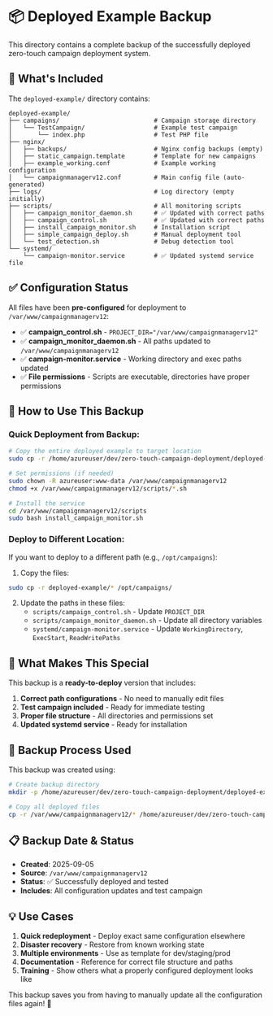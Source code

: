 # 📦 Deployed Example Backup

This directory contains a complete backup of the successfully deployed zero-touch campaign deployment system.

## 📁 What's Included

The `deployed-example/` directory contains:

```
deployed-example/
├── campaigns/                          # Campaign storage directory
│   └── TestCampaign/                   # Example test campaign
│       └── index.php                   # Test PHP file
├── nginx/
│   ├── backups/                        # Nginx config backups (empty)
│   ├── static_campaign.template        # Template for new campaigns
│   ├── example_working.conf            # Example working configuration
│   └── campaignmanagerv12.conf         # Main config file (auto-generated)
├── logs/                               # Log directory (empty initially)
├── scripts/                            # All monitoring scripts
│   ├── campaign_monitor_daemon.sh      # ✅ Updated with correct paths
│   ├── campaign_control.sh             # ✅ Updated with correct paths
│   ├── install_campaign_monitor.sh     # Installation script
│   ├── simple_campaign_deploy.sh       # Manual deployment tool
│   └── test_detection.sh               # Debug detection tool
└── systemd/
    └── campaign-monitor.service        # ✅ Updated systemd service file
```

## ✅ Configuration Status

All files have been **pre-configured** for deployment to `/var/www/campaignmanagerv12`:

- ✅ **campaign_control.sh** - `PROJECT_DIR="/var/www/campaignmanagerv12"`
- ✅ **campaign_monitor_daemon.sh** - All paths updated to `/var/www/campaignmanagerv12`
- ✅ **campaign-monitor.service** - Working directory and exec paths updated
- ✅ **File permissions** - Scripts are executable, directories have proper permissions

## 🚀 How to Use This Backup

### Quick Deployment from Backup:
```bash
# Copy the entire deployed example to target location
sudo cp -r /home/azureuser/dev/zero-touch-campaign-deployment/deployed-example/* /var/www/campaignmanagerv12/

# Set permissions (if needed)
sudo chown -R azureuser:www-data /var/www/campaignmanagerv12
chmod +x /var/www/campaignmanagerv12/scripts/*.sh

# Install the service
cd /var/www/campaignmanagerv12/scripts
sudo bash install_campaign_monitor.sh
```

### Deploy to Different Location:
If you want to deploy to a different path (e.g., `/opt/campaigns`):

1. Copy the files:
```bash
sudo cp -r deployed-example/* /opt/campaigns/
```

2. Update the paths in these files:
   - `scripts/campaign_control.sh` - Update `PROJECT_DIR`
   - `scripts/campaign_monitor_daemon.sh` - Update all directory variables
   - `systemd/campaign-monitor.service` - Update `WorkingDirectory`, `ExecStart`, `ReadWritePaths`

## 🎯 What Makes This Special

This backup is a **ready-to-deploy** version that includes:

1. **Correct path configurations** - No need to manually edit files
2. **Test campaign included** - Ready for immediate testing
3. **Proper file structure** - All directories and permissions set
4. **Updated systemd service** - Ready for installation

## 🔄 Backup Process Used

This backup was created using:
```bash
# Create backup directory
mkdir -p /home/azureuser/dev/zero-touch-campaign-deployment/deployed-example/

# Copy all deployed files
cp -r /var/www/campaignmanagerv12/* /home/azureuser/dev/zero-touch-campaign-deployment/deployed-example/
```

## 📋 Backup Date & Status

- **Created**: 2025-09-05
- **Source**: `/var/www/campaignmanagerv12`
- **Status**: ✅ Successfully deployed and tested
- **Includes**: All configuration updates and test campaign

## 💡 Use Cases

1. **Quick redeployment** - Deploy exact same configuration elsewhere
2. **Disaster recovery** - Restore from known working state  
3. **Multiple environments** - Use as template for dev/staging/prod
4. **Documentation** - Reference for correct file structure and paths
5. **Training** - Show others what a properly configured deployment looks like

This backup saves you from having to manually update all the configuration files again! 🚀